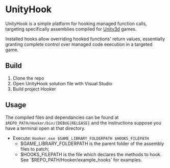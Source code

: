 # UnityHook

UnityHook is a simple platform for hooking managed function calls, targeting
specifically assemblies compiled for [Unity3d](http://unity3d.com/) games.

Installed hooks allow overriding hooked functions' return values, essentially
granting complete control over managed code execution in a targeted game.

## Build

1. Clone the repo
2. Open UnityHook solution file with Visual Studio
3. Build project Hooker

## Usage

The compiled files and dependancies can be found at `$REPO_PATH/Hooker/bin/{DEBUG|RELEASE}` and the instructions suppose you have a terminal open at that directory.
* Execute: `Hooker.exe $GAME_LIBRARY_FOLDERPATH $HOOKS_FILEPATH`
    * $GAME_LIBRARY_FOLDERPATH is the parent folder of the assembly files to patch;
    * $HOOKS_FILEPATH is the file which declares the methods to hook. See `$REPO_PATH/Hooker/example_hooks` for examples.
    

